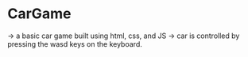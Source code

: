 # CarGame
-> a basic car game built using html, css, and JS 
-> car is controlled by pressing the wasd keys on the keyboard.
